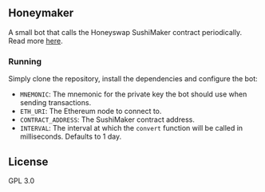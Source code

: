 ## Honeymaker

A small bot that calls the Honeyswap SushiMaker contract periodically. Read more [here](https://github.com/1Hive/honeyswap/blob/master/HONEYMAKER.md).

### Running

Simply clone the repository, install the dependencies and configure the bot:

- `MNEMONIC`: The mnemonic for the private key the bot should use when sending transactions.
- `ETH_URI`: The Ethereum node to connect to.
- `CONTRACT_ADDRESS`: The SushiMaker contract address.
- `INTERVAL`: The interval at which the `convert` function will be called in milliseconds. Defaults to 1 day.

## License

GPL 3.0
